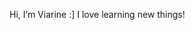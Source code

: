 Hi, I’m Viarine :]
I love learning new things!
<!---
Viarine334/Viarine334 is a ✨ special ✨ repository because its `README.md` (this file) appears on your GitHub profile.
You can click the Preview link to take a look at your changes.
--->
